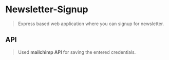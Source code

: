# Newsletter-Signup
> Express based web application where you can signup for newsletter.

## API
> Used **mailchimp API** for saving the entered credentials.
